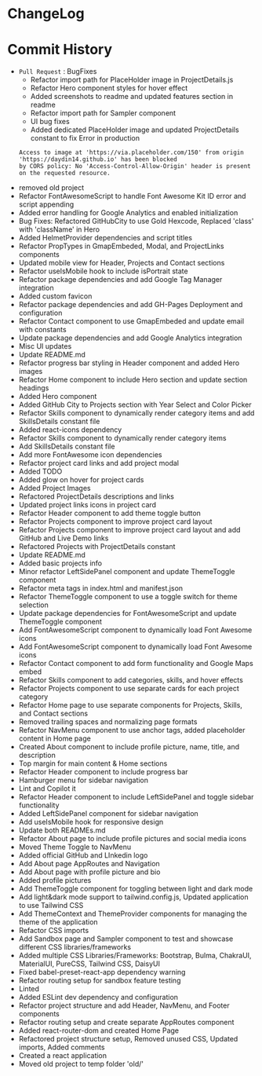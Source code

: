 # ChangeLog

# Commit History

- `Pull Request` : BugFixes
  - Refactor import path for PlaceHolder image in ProjectDetails.js
  - Refactor Hero component styles for hover effect
  - Added screenshots to readme and updated features section in readme
  - Refactor import path for Sampler component
  - UI bug fixes
  - Added dedicated PlaceHolder image and updated ProjectDetails constant to fix Error in production
  ```
  Access to image at 'https://via.placeholder.com/150' from origin 'https://daydin14.github.io' has been blocked
  by CORS policy: No 'Access-Control-Allow-Origin' header is present on the requested resource.
  ```
- removed old project
- Refactor FontAwesomeScript to handle Font Awesome Kit ID error and script appending
- Added error handling for Google Analytics and enabled initialization
- Bug Fixes: Refactored GitHubCity to use Gold Hexcode, Replaced 'class' with 'className' in Hero
- Added HelmetProvider dependencies and script titles
- Refactor PropTypes in GmapEmbeded, Modal, and ProjectLinks components
- Updated mobile view for Header, Projects and Contact sections
- Refactor useIsMobile hook to include isPortrait state
- Refactor package dependencies and add Google Tag Manager integration
- Added custom favicon
- Refactor package dependencies and add GH-Pages Deployment and configuration
- Refactor Contact component to use GmapEmbeded and update email with constants
- Update package dependencies and add Google Analytics integration
- Misc UI updates
- Update README.md
- Refactor progress bar styling in Header component and added Hero images
- Refactor Home component to include Hero section and update section headings
- Added Hero component
- Added GitHub City to Projects section with Year Select and Color Picker
- Refactor Skills component to dynamically render category items and add SkillsDetails constant file
- Added react-icons dependency
- Refactor Skills component to dynamically render category items
- Add SkillsDetails constant file
- Add more FontAwesome icon dependencies
- Refactor project card links and add project modal
- Added TODO
- Added glow on hover for project cards
- Added Project Images
- Refactored ProjectDetails descriptions and links
- Updated project links icons in project card
- Refactor Header component to add theme toggle button
- Refactor Projects component to improve project card layout
- Refactor Projects component to improve project card layout and add GitHub and Live Demo links
- Refactored Projects with ProjectDetails constant
- Update README.md
- Added basic projects info
- Minor refactor LeftSidePanel component and update ThemeToggle component
- Refactor meta tags in index.html and manifest.json
- Refactor ThemeToggle component to use a toggle switch for theme selection
- Update package dependencies for FontAwesomeScript and update ThemeToggle component
- Add FontAwesomeScript component to dynamically load Font Awesome icons
- Add FontAwesomeScript component to dynamically load Font Awesome icons
- Refactor Contact component to add form functionality and Google Maps embed
- Refactor Skills component to add categories, skills, and hover effects
- Refactor Projects component to use separate cards for each project category
- Refactor Home page to use separate components for Projects, Skills, and Contact sections
- Removed trailing spaces and normalizing page formats
- Refactor NavMenu component to use anchor tags, added placeholder content in Home page
- Created About component to include profile picture, name, title, and description
- Top margin for main content & Home sections
- Refactor Header component to include progress bar
- Hamburger menu for sidebar navigation
- Lint and Copilot it
- Refactor Header component to include LeftSidePanel and toggle sidebar functionality
- Added LeftSidePanel component for sidebar navigation
- Add useIsMobile hook for responsive design
- Update both READMEs.md
- Refactor About page to include profile pictures and social media icons
- Moved Theme Toggle to NavMenu
- Added official GitHub and LInkedin logo
- Add About page AppRoutes and Navigation
- Add About page with profile picture and bio
- Added profile pictures
- Add ThemeToggle component for toggling between light and dark mode
- Add light&dark mode support to tailwind.config.js, Updated application to use Tailwind CSS
- Add ThemeContext and ThemeProvider components for managing the theme of the application
- Refactor CSS imports
- Add Sandbox page and Sampler component to test and showcase different CSS libraries/frameworks
- Added multiple CSS Libraries/Frameworks: Bootstrap, Bulma, ChakraUI, MaterialUI, PureCSS, Tailwind CSS, DaisyUI
- Fixed babel-preset-react-app dependency warning
- Refactor routing setup for sandbox feature testing
- Linted
- Added ESLint dev dependency and configuration
- Refactor project structure and add Header, NavMenu, and Footer components
- Refactor routing setup and create separate AppRoutes component
- Added react-router-dom and created Home Page
- Refactored project structure setup, Removed unused CSS, Updated imports, Added comments
- Created a react application
- Moved old project to temp folder 'old/'

